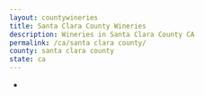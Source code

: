 ```yaml
---
layout: countywineries
title: Santa Clara County Wineries
description: Wineries in Santa Clara County CA
permalink: /ca/santa clara county/
county: santa clara county
state: ca
---
```

-
